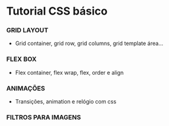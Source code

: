 
# Tutorial CSS básico

### GRID LAYOUT

* Grid container, grid row, grid columns, grid template área...

### FLEX BOX

* Flex container, flex wrap, flex, order e align

### ANIMAÇÕES

* Transiçôes, animation e relógio com css 

### FILTROS PARA IMAGENS


